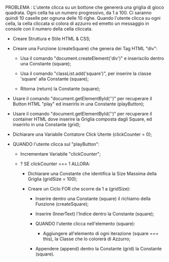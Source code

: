 PROBLEMA : L'utente clicca su un bottone che genererà una griglia di gioco quadrata.
Ogni cella ha un numero progressivo, da 1 a 100. 
Ci saranno quindi 10 caselle per ognuna delle 10 righe.
Quando l'utente clicca su ogni cella, la cella cliccata si colora di azzurro ed emetto un messaggio in console con il numero della cella cliccata.


- Creare Struttura e Stile HTML & CSS;


- Creare una Funzione (createSquare) che genera dei Tag HTML "div":

    - Usa il comando "document.createElement('div')" e inseriscilo dentro una Constante (square);

    - Usa il comando "classList.add('square')", per inserire la classe 'square' alla Constante (square);

    - Ritorna (return) la Constante (square);


- Usare il comando "document.getElementById('')" per recuperare il Button HTML "play" ed inserirlo in una Constante (playButton);

- Usare il comando "document.getElementById('')" per recuperare il container HTML dove inserire la Griglia composta dagli Square, ed inserirlo in una Constante (grid);


- Dichiarare una Variabile Contatore Click Utente (clickCounter = 0);


- QUANDO l'utente clicca sul "playButton":

    - Incrementare Variabile "clickCounter";

    - ? SE clickCounter === 1 ALLORA:

        - Dichiarare una Constante che identifica la Size Massima della Griglia (gridSize = 100);

        - Creare un Ciclo FOR che scorre da 1 a (gridSize):

            - Inserire dentro una Constante (square) il richiamo della Funzione (createSquare);

            - Inserire (InnerText) l'Indice dentro la Constante (square);

            - QUANDO l'utente clicca nell'elemento (square):

                - Aggiungere all'elemento di ogni iterazione (square === this), la Classe che lo colorerà di Azzurro;

            - Appendere (append) dentro la Constante (grid) la Constante (square).



